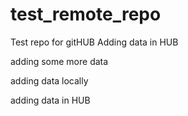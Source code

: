 # test_remote_repo
Test repo for gitHUB
Adding data in HUB


adding some more data


adding data locally


adding data  in HUB
